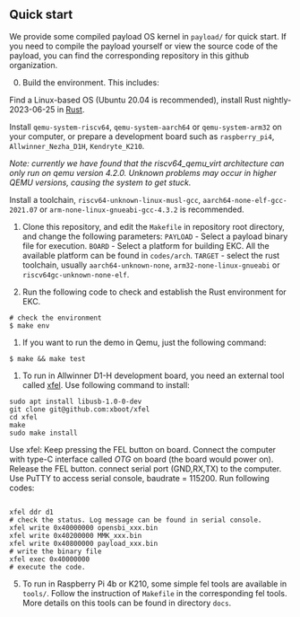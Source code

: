 ## Quick start

We provide some compiled payload OS kernel in `payload/` for quick start. If you need to compile the payload yourself or view the source code of the payload, you can find the corresponding repository in this github organization.

0. Build the environment. This includes:

Find a Linux-based OS (Ubuntu 20.04 is recommended), install Rust nightly-2023-06-25 in [Rust](https://www.rust-lang.org/tools/install).

Install `qemu-system-riscv64`, `qemu-system-aarch64` or `qemu-system-arm32` on your computer, or prepare a development board such as `raspberry_pi4`, `Allwinner_Nezha_D1H`, `Kendryte_K210`.

*Note: currently we have found that the riscv64_qemu_virt architecture can only run on qemu version 4.2.0. Unknown problems may occur in higher QEMU versions, causing the system to get stuck.*

Install a toolchain, `riscv64-unknown-linux-musl-gcc`, `aarch64-none-elf-gcc-2021.07` or `arm-none-linux-gnueabi-gcc-4.3.2` is recommended.


1. Clone this repository, and edit the `Makefile` in repository root directory, and
change the following parameters:
`PAYLOAD` - Select a payload binary file for execution.
`BOARD` - Select a platform for building EKC. All the available platform can be found in `codes/arch`.
`TARGET` - select the rust toolchain, usually `aarch64-unknown-none`, `arm32-none-linux-gnueabi` or `riscv64gc-unknown-none-elf`.

1. Run the following code to check and establish the Rust environment for EKC.
``` shell
# check the environment
$ make env
```

1. If you want to run the demo in Qemu, just the following command:
``` shell
$ make && make test
```

1. To run in Allwinner D1-H development board, you need an external tool called [xfel](https://github.com/xboot/xfel). Use following command to install:
```
sudo apt install libusb-1.0-0-dev
git clone git@github.com:xboot/xfel
cd xfel
make
sudo make install
```

Use xfel:
Keep pressing the FEL button on board.
Connect the computer with type-C interface called *OTG* on board (the board would power on).
Release the FEL button. connect serial port (GND,RX,TX) to the computer.
Use PuTTY to access serial console, baudrate = 115200.
Run following codes:
```

xfel ddr d1
# check the status. Log message can be found in serial console.
xfel write 0x40000000 opensbi_xxx.bin
xfel write 0x40200000 MMK_xxx.bin
xfel write 0x40800000 payload_xxx.bin
# write the binary file
xfel exec 0x40000000
# execute the code.
```

5. To run in Raspberry Pi 4b or K210, some simple fel tools are available in `tools/`. Follow the instruction of `Makefile` in the corresponding fel tools. More details on this tools can be found in directory `docs`.